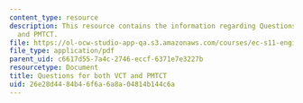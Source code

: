 ```yaml
---
content_type: resource
description: This resource contains the information regarding Questions for both VCT
  and PMTCT.
file: https://ol-ocw-studio-app-qa.s3.amazonaws.com/courses/ec-s11-engineering-capacity-in-community-based-healthcare-fall-2005/26e28d4484b46f6a6a8a04814b144c6a_MITEC_S11F05_dlg_mod2_vct.pdf
file_type: application/pdf
parent_uid: c6617d55-7a4c-2746-eccf-6371e7e3227b
resourcetype: Document
title: Questions for both VCT and PMTCT
uid: 26e28d44-84b4-6f6a-6a8a-04814b144c6a
---
```

